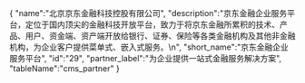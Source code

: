 {
	"name":"北京京东金融科技控股有限公司",
	"description":"京东金融企业服务平台，定位于国内顶尖的金融科技开放平台，致力于将京东金融所累积的技术、产品、用户、资金端、资产端开放给银行、证券、保险等各类金融机构及其他非金融机构，为企业客户提供菜单式、嵌入式服务。\n",
	"short_name":"京东金融企业服务平台",
	"id":"29",
	"partner_label":"为企业提供一站式金融服务解决方案",
	"tableName":"cms_partner"
}